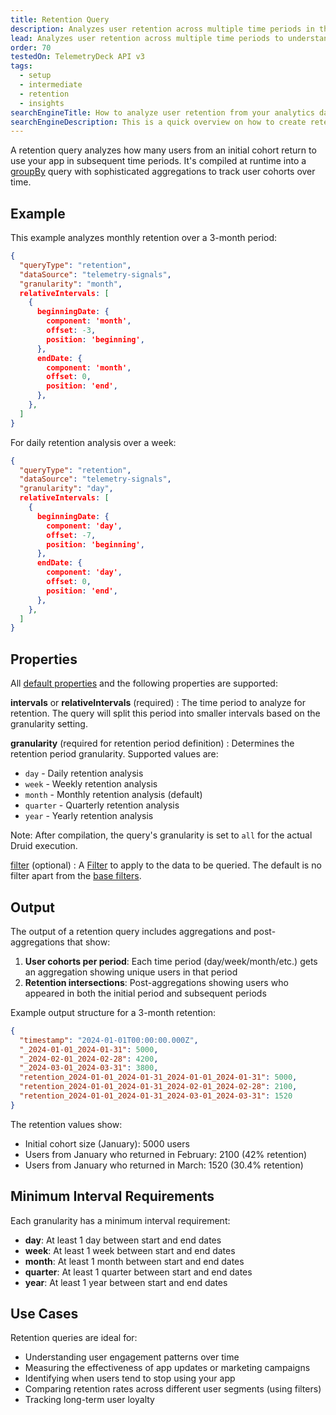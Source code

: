 ```yaml
---
title: Retention Query
description: Analyzes user retention across multiple time periods in the TelemetryDeck Query Language.
lead: Analyzes user retention across multiple time periods to understand how many users return to your app over time.
order: 70
testedOn: TelemetryDeck API v3
tags:
  - setup
  - intermediate
  - retention
  - insights
searchEngineTitle: How to analyze user retention from your analytics data
searchEngineDescription: This is a quick overview on how to create retention analysis using the TelemetryDeck Query Language.
---
```


A retention query analyzes how many users from an initial cohort return to use your app in subsequent time periods. It's compiled at runtime into a [groupBy](/docs/tql/groupBy/) query with sophisticated aggregations to track user cohorts over time.

## Example

This example analyzes monthly retention over a 3-month period:

```json
{
  "queryType": "retention",
  "dataSource": "telemetry-signals",
  "granularity": "month",
  relativeIntervals: [
    {
      beginningDate: {
        component: 'month',
        offset: -3,
        position: 'beginning',
      },
      endDate: {
        component: 'month',
        offset: 0,
        position: 'end',
      },
    },
  ]
}
```

For daily retention analysis over a week:

```json
{
  "queryType": "retention",
  "dataSource": "telemetry-signals",
  "granularity": "day",
  relativeIntervals: [
    {
      beginningDate: {
        component: 'day',
        offset: -7,
        position: 'beginning',
      },
      endDate: {
        component: 'day',
        offset: 0,
        position: 'end',
      },
    },
  ]
}
```

## Properties

All [default properties](/docs/tql/query/) and the following properties are supported:

**intervals** or **relativeIntervals** (required)
: The time period to analyze for retention. The query will split this period into smaller intervals based on the granularity setting.

**granularity** (required for retention period definition)
: Determines the retention period granularity. Supported values are:

- `day` - Daily retention analysis
- `week` - Weekly retention analysis
- `month` - Monthly retention analysis (default)
- `quarter` - Quarterly retention analysis
- `year` - Yearly retention analysis

Note: After compilation, the query's granularity is set to `all` for the actual Druid execution.

[filter](/docs/tql/filters/) (optional)
: A [Filter](/docs/tql/filters/) to apply to the data to be queried. The default is no filter apart from the [base filters](/docs/tql/baseFilters/).

## Output

The output of a retention query includes aggregations and post-aggregations that show:

1. **User cohorts per period**: Each time period (day/week/month/etc.) gets an aggregation showing unique users in that period
2. **Retention intersections**: Post-aggregations showing users who appeared in both the initial period and subsequent periods

Example output structure for a 3-month retention:

```json
{
  "timestamp": "2024-01-01T00:00:00.000Z",
  "_2024-01-01_2024-01-31": 5000,
  "_2024-02-01_2024-02-28": 4200,
  "_2024-03-01_2024-03-31": 3800,
  "retention_2024-01-01_2024-01-31_2024-01-01_2024-01-31": 5000,
  "retention_2024-01-01_2024-01-31_2024-02-01_2024-02-28": 2100,
  "retention_2024-01-01_2024-01-31_2024-03-01_2024-03-31": 1520
}
```

The retention values show:

- Initial cohort size (January): 5000 users
- Users from January who returned in February: 2100 (42% retention)
- Users from January who returned in March: 1520 (30.4% retention)

## Minimum Interval Requirements

Each granularity has a minimum interval requirement:

- **day**: At least 1 day between start and end dates
- **week**: At least 1 week between start and end dates
- **month**: At least 1 month between start and end dates
- **quarter**: At least 1 quarter between start and end dates
- **year**: At least 1 year between start and end dates

## Use Cases

Retention queries are ideal for:

- Understanding user engagement patterns over time
- Measuring the effectiveness of app updates or marketing campaigns
- Identifying when users tend to stop using your app
- Comparing retention rates across different user segments (using filters)
- Tracking long-term user loyalty
